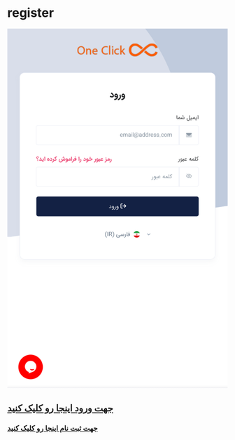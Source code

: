 # register
![](https://raw.githubusercontent.com/0nec1ick/register/main/Login.png)
## [جهت ورود اینجا رو کلیک کنید](https://god.onelivepc.com)
### [جهت ثبت نام اینجا رو کلیک کنید](https://god.onelivepc.com/register?aff=TcVmxbIjz8)
